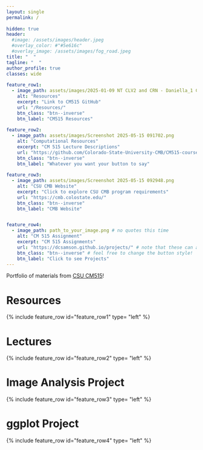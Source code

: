 ```yaml
---
layout: single
permalink: / 
     
hidden: true
header:
  #image: /assets/images/header.jpeg
  #overlay_color: #"#5e616c"
  #overlay_image: /assets/images/fog_road.jpeg
title: "  "
tagline: "  "   
author_profile: true
classes: wide
   
feature_row1:
  - image_path: assets/images/2025-01-09 NT CLV2 and CRN - Daniella_1 CLV2 ER_ch01_SV.jpg
    alt: "Resources"
    excerpt: "Link to CM515 GitHub"
    url: "/Resources/"
    btn_class: "btn--inverse"
    btn_label: "CM515 Resources"
    
feature_row2:
  - image_path: assets/images/Screenshot 2025-05-15 091702.png
    alt: "Computational Resources"
    excerpt: "CM 515 Lecture Descriptions"
    url: "https://github.com/Colorado-State-University-CMB/CM515-course-2025/tree/main/modules"
    btn_class: "btn--inverse"
    btn_label: "Whatever you want your button to say"
    
feature_row3:
  - image_path: assets/images/Screenshot 2025-05-15 092948.png
    alt: "CSU CMB Website"
    excerpt: "Click to explore CSU CMB program requirements"
    url: "https://cmb.colostate.edu/"
    btn_class: "btn--inverse"
    btn_label: "CMB Website"


feature_row4:
  - image_path: path_to_your_image.png # no quotes this time
    alt: "CM 515 Assignment"
    excerpt: "CM 515 Assignments"
    url: "https://dcsamson.github.io/projects/" # note that these can also be full urls that take people to other sites
    btn_class: "btn--inverse" # feel free to change the button style!
    btn_label: "Click to see Projects" 
---
```


Portfolio of materials from [CSU CM515](https://github.com/Colorado-State-University-CMB/CM515-course-2025/tree/main)! 

# Resources

{% include feature_row id="feature_row1" type= "left" %}

# Lectures

{% include feature_row id="feature_row2" type= "left" %}

# Image Analysis Project

{% include feature_row id="feature_row3" type= "left" %}

# ggplot Project

{% include feature_row id="feature_row4" type= "left" %}

